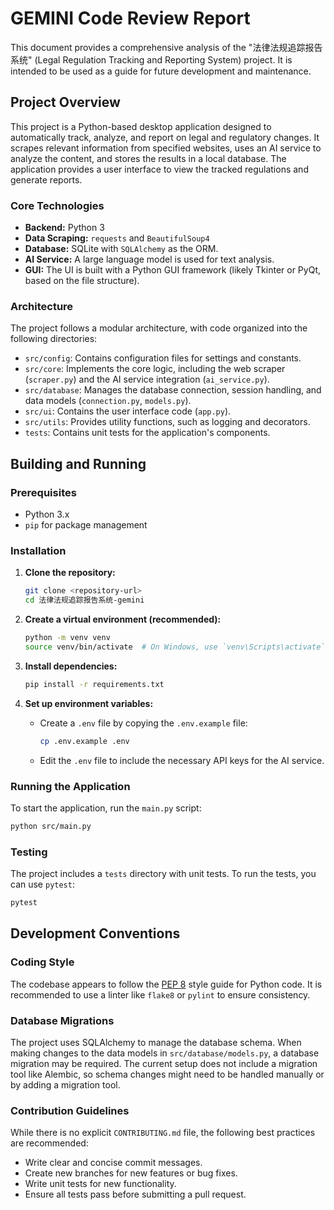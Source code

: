 # GEMINI Code Review Report

This document provides a comprehensive analysis of the "法律法规追踪报告系统" (Legal Regulation Tracking and Reporting System) project. It is intended to be used as a guide for future development and maintenance.

## Project Overview

This project is a Python-based desktop application designed to automatically track, analyze, and report on legal and regulatory changes. It scrapes relevant information from specified websites, uses an AI service to analyze the content, and stores the results in a local database. The application provides a user interface to view the tracked regulations and generate reports.

### Core Technologies

*   **Backend:** Python 3
*   **Data Scraping:** `requests` and `BeautifulSoup4`
*   **Database:** SQLite with `SQLAlchemy` as the ORM.
*   **AI Service:** A large language model is used for text analysis.
*   **GUI:** The UI is built with a Python GUI framework (likely Tkinter or PyQt, based on the file structure).

### Architecture

The project follows a modular architecture, with code organized into the following directories:

*   `src/config`: Contains configuration files for settings and constants.
*   `src/core`: Implements the core logic, including the web scraper (`scraper.py`) and the AI service integration (`ai_service.py`).
*   `src/database`: Manages the database connection, session handling, and data models (`connection.py`, `models.py`).
*   `src/ui`: Contains the user interface code (`app.py`).
*   `src/utils`: Provides utility functions, such as logging and decorators.
*   `tests`: Contains unit tests for the application's components.

## Building and Running

### Prerequisites

*   Python 3.x
*   `pip` for package management

### Installation

1.  **Clone the repository:**
    ```bash
    git clone <repository-url>
    cd 法律法规追踪报告系统-gemini
    ```

2.  **Create a virtual environment (recommended):**
    ```bash
    python -m venv venv
    source venv/bin/activate  # On Windows, use `venv\Scripts\activate`
    ```

3.  **Install dependencies:**
    ```bash
    pip install -r requirements.txt
    ```

4.  **Set up environment variables:**
    *   Create a `.env` file by copying the `.env.example` file:
        ```bash
        cp .env.example .env
        ```
    *   Edit the `.env` file to include the necessary API keys for the AI service.

### Running the Application

To start the application, run the `main.py` script:

```bash
python src/main.py
```

### Testing

The project includes a `tests` directory with unit tests. To run the tests, you can use `pytest`:

```bash
pytest
```

## Development Conventions

### Coding Style

The codebase appears to follow the [PEP 8](https://www.python.org/dev/peps/pep-0008/) style guide for Python code. It is recommended to use a linter like `flake8` or `pylint` to ensure consistency.

### Database Migrations

The project uses SQLAlchemy to manage the database schema. When making changes to the data models in `src/database/models.py`, a database migration may be required. The current setup does not include a migration tool like Alembic, so schema changes might need to be handled manually or by adding a migration tool.

### Contribution Guidelines

While there is no explicit `CONTRIBUTING.md` file, the following best practices are recommended:

*   Write clear and concise commit messages.
*   Create new branches for new features or bug fixes.
*   Write unit tests for new functionality.
*   Ensure all tests pass before submitting a pull request.
